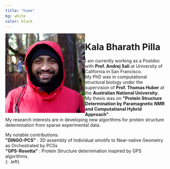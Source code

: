 ```yaml
---
title: "home"
bg: white
color: black
---
```


<img style="float" align="left" src="img/DSCF4288.JPG" width="50%" margin="20px">


# Kala Bharath Pilla 

 I am currently working as a Postdoc with  **Prof. Andrej Sali** at University of California in San Francisco. <br>
 My PhD was in computational structural biology under the supervision of **Prof. Thomas Huber** at the **Australian National University.** <br>
 My thesis was on **"Protein Structure Determination by Paramagnetic NMR and Computational Hybrid Approach"**.<br>
 My research interests are in developing new algorithms for protein structure determination from sparse experimental data.<br> 

 My notable contributions:<br>
 **"DINGO-PCS"** : 3D assembly of Individual smotifs to Near-native Geometry as Orchestrated by PCSs<br>
 **"GPS-Rosetta"** : Protein Structure determination inspired by GPS algorithms.<br>{: .left}